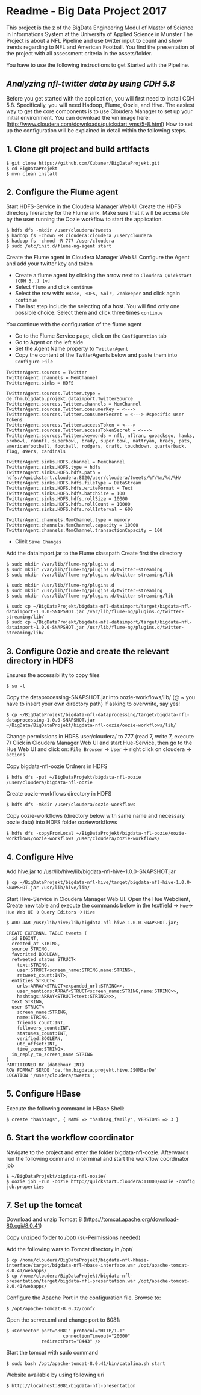 # Readme - Big Data Project 2017

This project is the z of the BigData Engineering Modul of Master of Science in Informations System at the University of Applied Science in Munster
The Project is about a NFL Pipeline and use twitter input to count and show trends regarding to NFL and American Football.
You find the presentation of the project with all assessment criteria in the assets/folder.

You have to use the following instructions to get Started with the Pipeline.

## *Analyzing nfl-twitter data by using CDH 5.8*

Before you get started with the application, you will first need to install CDH 5.8. Specifically, you will need Hadoop, Flume, Oozie, and Hive. The easiest way to get the core components is to use Cloudera Manager to set up your initial environment. You can download the vm image here: (http://www.cloudera.com/downloads/quickstart_vms/5-8.html) How to set up the configuration will be explained in detail within the following steps.

## 1. **Clone git project and build artifacts**
```
$ git clone https://github.com/Cubaner/BigDataProjekt.git
$ cd BigDataProjekt
$ mvn clean install
```

## 2. **Configure the Flume agent**

Start HDFS-Service in the Cloudera Manager Web UI
Create the HDFS directory hierarchy for the Flume sink.
Make sure that it will be accessible by the user running the Oozie workflow to start the application.  
```
$ hdfs dfs -mkdir /user/cloudera/tweets
$ hadoop fs -chown -R cloudera:cloudera /user/cloudera
$ hadoop fs -chmod -R 777 /user/cloudera
$ sudo /etc/init.d/flume-ng-agent start
```
Create the Flume agent in Cloudera Manager Web UI
Configure the Agent and add your twitter key and token
- Create a flume agent by clicking the arrow next to `Cloudera Quickstart (CDH 5..) [v]`
- Select `flume` and click `continue`
- Select the row with: `HBase, HDFS, Solr, Zookeeper` and click again `continue`
- The last step include the selecting of a host. You will find only one possible choice. Select them and click three times `continue`

You continue with the configuration of the flume agent

- Go to the Flume Service page, click on the `Configuration` tab
- Go to Agent on the left side
- Set the Agent Name property to `TwitterAgent`
- Copy the content of the TwitterAgents below and paste them into `Configure File`

```
TwitterAgent.sources = Twitter
TwitterAgent.channels = MemChannel
TwitterAgent.sinks = HDFS

TwitterAgent.sources.Twitter.type = de.fhm.bigdata.projekt.dataimport.TwitterSource
TwitterAgent.sources.Twitter.channels = MemChannel
TwitterAgent.sources.Twitter.consumerKey = <--->
TwitterAgent.sources.Twitter.consumerSecret = <---> #specific user Tokens
TwitterAgent.sources.Twitter.accessToken = <--->
TwitterAgent.sources.Twitter.accessTokenSecret = <--->
TwitterAgent.sources.Twitter.keywords = nfl, nflran, gopacksgo, hawks, probowl, rannfl, superbowl, brady, super bowl, mattryan, brady, pats, americanfootball, football, rodgers, draft, touchdown, quarterback, flag, 49ers, cardinals

TwitterAgent.sinks.HDFS.channel = MemChannel
TwitterAgent.sinks.HDFS.type = hdfs
TwitterAgent.sinks.HDFS.hdfs.path = hdfs://quickstart.cloudera:8020/user/cloudera/tweets/%Y/%m/%d/%H/
TwitterAgent.sinks.HDFS.hdfs.fileType = DataStream
TwitterAgent.sinks.HDFS.hdfs.writeFormat = Text
TwitterAgent.sinks.HDFS.hdfs.batchSize = 100
TwitterAgent.sinks.HDFS.hdfs.rollSize = 10000
TwitterAgent.sinks.HDFS.hdfs.rollCount = 10000
TwitterAgent.sinks.HDFS.hdfs.rollInterval = 600

TwitterAgent.channels.MemChannel.type = memory
TwitterAgent.channels.MemChannel.capacity = 10000
TwitterAgent.channels.MemChannel.transactionCapacity = 100
```
- Click `Save Changes`

Add the dataimport.jar to the Flume classpath
Create first the directory
```
$ sudo mkdir /var/lib/flume-ng/plugins.d
$ sudo mkdir /var/lib/flume-ng/plugins.d/twitter-streaming
$ sudo mkdir /var/lib/flume-ng/plugins.d/twitter-streaming/lib

$ sudo mkdir /usr/lib/flume-ng/plugins.d
$ sudo mkdir /usr/lib/flume-ng/plugins.d/twitter-streaming
$ sudo mkdir /usr/lib/flume-ng/plugins.d/twitter-streaming/lib

$ sudo cp ~/BigDataProjekt/bigdata-nfl-dataimport/target/bigdata-nfl-dataimport-1.0.0-SNAPSHOT.jar /var/lib/flume-ng/plugins.d/twitter-streaming/lib/
$ sudo cp ~/BigDataProjekt/bigdata-nfl-dataimport/target/bigdata-nfl-dataimport-1.0.0-SNAPSHOT.jar /usr/lib/flume-ng/plugins.d/twitter-streaming/lib/
```

## 3. **Configure Oozie and create the relevant directory in HDFS**

Ensures the accessibility to copy files
```
$ su -l
```
Copy the dataprocessing-SNAPSHOT.jar into oozie-workflows/lib/ (@ ~ you have to insert your own directory path)
If asking to overwrite, say yes!
```
$ cp ~/BigDataProjekt/bigdata-nfl-dataprocessing/target/bigdata-nfl-dataprocessing-1.0.0-SNAPSHOT.jar
~/BigData/BigDataProjekt/bigdata-nfl-oozie/oozie-workflows/lib/
```
Change permissions in HDFS user/cloudera/ to 777 (read 7, write 7, execute 7)
Click in Cloudera Manager Web UI and start Hue-Service, then go to the Hue Web UI and click on: `File Browser` -> `User` -> right click on cloudera -> `actions`

Copy bigdata-nfl-oozie Ordners in HDFS
```
$ hdfs dfs -put ~/BigDataProjekt/bigdata-nfl-oozie /user/cloudera/bigdata-nfl-oozie
```
Create oozie-workflows directory in HDFS
```
$ hdfs dfs -mkdir /user/cloudera/oozie-workflows
```
Copy oozie-workflows (directory below with same name and necessary oozie data) into HDFS folder oozieworkflows
```
$ hdfs dfs -copyFromLocal ~/BigDataProjekt/bigdata-nfl-oozie/oozie-workflows/oozie-workflows /user/cloudera/oozie-workflows/
```

## 4. **Configure Hive**

Add hive.jar to /usr/lib/hive/lib/bigdata-nfl-hive-1.0.0-SNAPSHOT.jar
```
$ cp ~/BigDataProjekt/bigdata-nfl-hive/target/bigdata-nfl-hive-1.0.0-SNAPSHOT.jar /usr/lib/hive/lib/
```
Start Hive-Service in Cloudera Manager Web UI.
Open the Hue Webclient, Create new table and execute the commands below in the textfield
-> `Hue`-> `Hue Web UI` -> `Query Editors` -> `Hive`
```
$ ADD JAR /usr/lib/hive/lib/bigdata-nfl-hive-1.0.0-SNAPSHOT.jar;

CREATE EXTERNAL TABLE tweets (
  id BIGINT,
  created_at STRING,
  source STRING,
  favorited BOOLEAN,
  retweeted_status STRUCT<
    text:STRING,
    user:STRUCT<screen_name:STRING,name:STRING>,
    retweet_count:INT>,
  entities STRUCT<
    urls:ARRAY<STRUCT<expanded_url:STRING>>,
    user_mentions:ARRAY<STRUCT<screen_name:STRING,name:STRING>>,
    hashtags:ARRAY<STRUCT<text:STRING>>>,
  text STRING,
  user STRUCT<
    screen_name:STRING,
    name:STRING,
    friends_count:INT,
    followers_count:INT,
    statuses_count:INT,
    verified:BOOLEAN,
    utc_offset:INT,
    time_zone:STRING>,
  in_reply_to_screen_name STRING
)
PARTITIONED BY (datehour INT)
ROW FORMAT SERDE 'de.fhm.bigdata.projekt.hive.JSONSerDe'
LOCATION '/user/cloudera/tweets';
```

## 5. **Configure HBase**

Execute the following command in HBase Shell:
```
$ create "hashtags", { NAME => "hashtag_family", VERSIONS => 3 }
```

## 6. **Start the workflow coordinator**

Navigate to the project and enter the folder bigdata-nfl-oozie.
Afterwards run the following command in terminal and start the workflow coordinator job
```
$ ~/BigDataProjekt/bigdata-nfl-oozie/
$ oozie job -run -oozie http://quickstart.cloudera:11000/oozie -config job.properties
```

## 7. **Set up the tomcat**

Download and unzip Tomcat 8
(https://tomcat.apache.org/download-80.cgi#8.0.41)

Copy unziped folder to /opt/ (su-Permissions needed)

Add the following wars to Tomcat directory in /opt/
```
$ cp /home/cloudera/BigDataProjekt/bigdata-nfl-hbase-interface/target/bigdata-nfl-hbase-interface.war /opt/apache-tomcat-8.0.41/webapps/
$ cp /home/cloudera/BigDataProjekt/bigdata-nfl-presentation/target/bigdata-nfl-presentation.war /opt/apache-tomcat-8.0.41/webapps/
```
Configure the Apache Port in the configuration file.
Browse to:
```
$ /opt/apache-tomcat-8.0.32/conf/
```
Open the server.xml and change port to 8081:
```
$ <Connector port="8081" protocol="HTTP/1.1"
	  				 connectionTimeout="20000"
             redirectPort="8443" />
```
Start the tomcat with sudo command
```
$ sudo bash /opt/apache-tomcat-8.0.41/bin/catalina.sh start
```
Website available by using following uri
```
$ http://localhost:8081/bigdata-nfl-presentation
```
